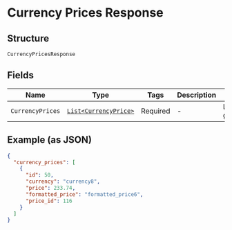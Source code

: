 
# Currency Prices Response

## Structure

`CurrencyPricesResponse`

## Fields

| Name | Type | Tags | Description | Getter | Setter |
|  --- | --- | --- | --- | --- | --- |
| `CurrencyPrices` | [`List<CurrencyPrice>`](../../doc/models/currency-price.md) | Required | - | List<CurrencyPrice> getCurrencyPrices() | setCurrencyPrices(List<CurrencyPrice> currencyPrices) |

## Example (as JSON)

```json
{
  "currency_prices": [
    {
      "id": 50,
      "currency": "currency8",
      "price": 233.74,
      "formatted_price": "formatted_price6",
      "price_id": 116
    }
  ]
}
```

